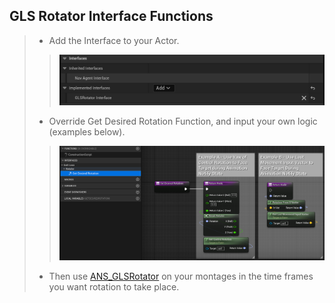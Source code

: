 ## GLS Rotator Interface Functions

> - Add the Interface to your Actor.
>> ![](Assets/Images/Documentation/HelperFunctionClasses/GLSRotatorInterface/GLSRotatorClassSettings.png#small-image)
>
> - Override Get Desired Rotation Function, and input your own logic (examples below).
>> ![](Assets/Images/Documentation/HelperFunctionClasses/GLSRotatorInterface/GetDesiredRotation.png#small-image)
>
> - Then use [ANS_GLSRotator](https://github.com/GoliathGuitars/GaitLocomotionSystem/blob/main/Documentation/Animation/ANS_GLSRotator.md) on your montages in the time frames you want rotation to take place.
